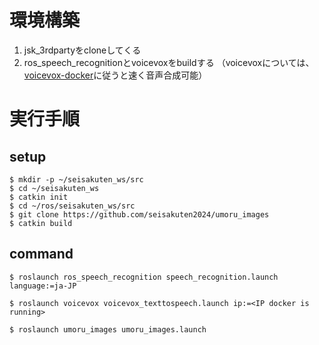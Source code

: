 # 環境構築
1. jsk_3rdpartyをcloneしてくる
2. ros_speech_recognitionとvoicevoxをbuildする
（voicevoxについては、[voicevox-docker]([url](https://github.com/iory/jsk_3rdparty/tree/voicevox-docker/3rdparty/voicevox))に従うと速く音声合成可能）

# 実行手順
## setup
```
$ mkdir -p ~/seisakuten_ws/src
$ cd ~/seisakuten_ws
$ catkin init
$ cd ~/ros/seisakuten_ws/src
$ git clone https://github.com/seisakuten2024/umoru_images
$ catkin build
```
## command
```
$ roslaunch ros_speech_recognition speech_recognition.launch language:=ja-JP
```
```
$ roslaunch voicevox voicevox_texttospeech.launch ip:=<IP docker is running>
```
```
$ roslaunch umoru_images umoru_images.launch
```
